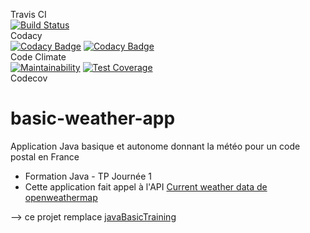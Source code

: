 Travis CI  
[![Build Status](https://travis-ci.com/bdelion/basic-weather-app.svg?branch=master)](https://travis-ci.com/bdelion/basic-weather-app)  
Codacy  
[![Codacy Badge](https://api.codacy.com/project/badge/Grade/c661294477af4801929d0abb9e9613cf)](https://www.codacy.com/app/bdelion/basic-weather-app?utm_source=github.com&amp;utm_medium=referral&amp;utm_content=bdelion/basic-weather-app&amp;utm_campaign=Badge_Grade)
[![Codacy Badge](https://api.codacy.com/project/badge/Coverage/c661294477af4801929d0abb9e9613cf)](https://www.codacy.com/app/bdelion/basic-weather-app?utm_source=github.com&amp;utm_medium=referral&amp;utm_content=bdelion/basic-weather-app&amp;utm_campaign=Badge_Coverage)  
Code Climate  
[![Maintainability](https://api.codeclimate.com/v1/badges/bd5d2ee7ab717b88cad0/maintainability)](https://codeclimate.com/github/bdelion/basic-weather-app/maintainability)
[![Test Coverage](https://api.codeclimate.com/v1/badges/bd5d2ee7ab717b88cad0/test_coverage)](https://codeclimate.com/github/bdelion/basic-weather-app/test_coverage)  
Codecov  

# basic-weather-app

Application Java basique et autonome donnant la météo pour un code postal en France

* Formation Java - TP Journée 1
* Cette application fait appel à l'API [Current weather data de openweathermap](https://openweathermap.org/current)

--> ce projet remplace [javaBasicTraining](https://github.com/bdelion/javaBasicTraining.git)
